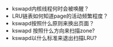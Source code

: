 - kswapd内核线程何时会被唤醒？
- LRU链表如何知道page的活动频繁程度？
- kswapd按照什么原则来换出页面？
- kswapd 按照什么方向来扫描zone?
- kswapd以什么标准来退出扫描LRU?
